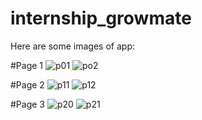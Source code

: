 # internship_growmate

Here are some images of app:

#Page 1
![p01](https://github.com/prtham312/Growmate_task/assets/98638038/bfc13ed1-bdce-4436-999a-bb952bce5fd1)
![po2](https://github.com/prtham312/Growmate_task/assets/98638038/021056b0-5708-43f3-a598-e0cc84c1e6ee)

#Page 2
![p11](https://github.com/prtham312/Growmate_task/assets/98638038/b6511861-f081-4a0a-9c77-b2c25f626480)
![p12](https://github.com/prtham312/Growmate_task/assets/98638038/be690a22-e59c-4368-80cd-e29076f9232d)

#Page 3
![p20](https://github.com/prtham312/Growmate_task/assets/98638038/aa6afbe9-a9ae-4200-93cc-955e0fa44381)
![p21](https://github.com/prtham312/Growmate_task/assets/98638038/576639e5-5810-40e8-98a0-ff63f4f2012c)
